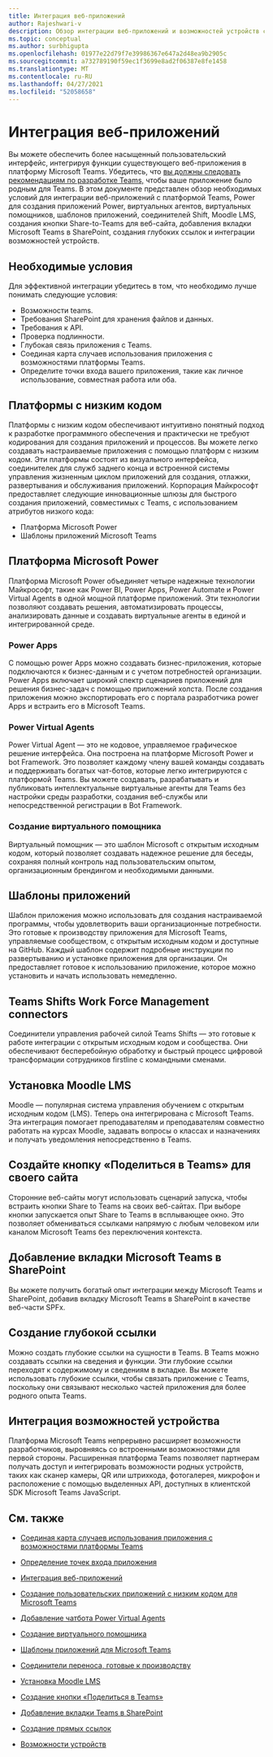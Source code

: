 ```yaml
---
title: Интеграция веб-приложений
author: Rajeshwari-v
description: Обзор интеграции веб-приложений и возможностей устройств с приложением Microsoft Teams.
ms.topic: conceptual
ms.author: surbhigupta
ms.openlocfilehash: 01977e22d79f7e39986367e647a2d48ea9b2905c
ms.sourcegitcommit: a732789190f59ec1f3699e8ad2f06387e8fe1458
ms.translationtype: MT
ms.contentlocale: ru-RU
ms.lasthandoff: 04/27/2021
ms.locfileid: "52058658"
---
```

# <a name="integrate-web-apps"></a>Интеграция веб-приложений

Вы можете обеспечить более насыщенный пользовательский интерфейс, интегрируя функции существующего веб-приложения в платформу Microsoft Teams. Убедитесь, что [вы должны следовать рекомендациям по разработке Teams,](~/concepts/design/understand-use-cases.md) чтобы ваше приложение было родным для Teams.
В этом документе представлен обзор необходимых условий для интеграции веб-приложений с платформой Teams, Power для создания приложений Power, виртуальных агентов, виртуальных помощников, шаблонов приложений, соединителей Shift, Moodle LMS, создания кнопки Share-to-Teams для веб-сайта, добавления вкладки Microsoft Teams в SharePoint, создания глубоких ссылок и интеграции возможностей устройств.

## <a name="prerequisites"></a>Необходимые условия   

Для эффективной интеграции убедитесь в том, что необходимо лучше понимать следующие условия:
* Возможности teams. 
* Требования SharePoint для хранения файлов и данных.
* Требования к API.
* Проверка подлинности.
* Глубокая связь приложения с Teams.
* Соединая карта случаев использования приложения с возможностями платформы Teams.
* Определите точки входа вашего приложения, такие как личное использование, совместная работа или оба.

## <a name="low-code-platforms"></a>Платформы с низким кодом

Платформы с низким кодом обеспечивают интуитивно понятный подход к разработке программного обеспечения и практически не требуют кодирования для создания приложений и процессов. Вы можете легко создавать настраиваемые приложения с помощью платформ с низким кодом. Эти платформы состоят из визуального интерфейса, соединителек для служб заднего конца и встроенной системы управления жизненным циклом приложений для создания, отлажки, развертывания и обслуживания приложений. Корпорация Майкрософт предоставляет следующие инновационные шлюзы для быстрого создания приложений, совместимых с Teams, с использованием атрибутов низкого кода:
* Платформа Microsoft Power
* Шаблоны приложений Microsoft Teams

## <a name="microsoft-power-platform"></a>Платформа Microsoft Power

Платформа Microsoft Power объединяет четыре надежные технологии Майкрософт, такие как Power BI, Power Apps, Power Automate и Power Virtual Agents в одной мощной платформе приложений. Эти технологии позволяют создавать решения, автоматизировать процессы, анализировать данные и создавать виртуальные агенты в единой и интегрированной среде.

### <a name="power-apps"></a>Power Apps

С помощью power Apps можно создавать бизнес-приложения, которые подключаются к бизнес-данным и с учетом потребностей организации. Power Apps включает широкий спектр сценариев приложений для решения бизнес-задач с помощью приложений холста. После создания приложения можно экспортировать его с портала разработчика power Apps и встраить его в Microsoft Teams.

### <a name="power-virtual-agents"></a>Power Virtual Agents

Power Virtual Agent — это не кодовое, управляемое графическое решение интерфейса. Она построена на платформе Microsoft Power и bot Framework. Это позволяет каждому члену вашей команды создавать и поддерживать богатых чат-ботов, которые легко интегрируются с платформой Teams. Вы можете создавать, разрабатывать и публиковать интеллектуальные виртуальные агенты для Teams без настройки среды разработки, создания веб-службы или непосредственной регистрации в Bot Framework.

### <a name="create-virtual-assistant"></a>Создание виртуального помощника

Виртуальный помощник — это шаблон Microsoft с открытым исходным кодом, который позволяет создавать надежное решение для беседы, сохраняя полный контроль над пользовательским опытом, организационным брендингом и необходимыми данными. 

## <a name="app-templates"></a>Шаблоны приложений

Шаблон приложения можно использовать для создания настраиваемой программы, чтобы удовлетворить ваши организационные потребности. Это готовые к производству приложения для Microsoft Teams, управляемые сообществом, с открытым исходным кодом и доступные на GitHub. Каждый шаблон содержит подробные инструкции по развертыванию и установке приложения для организации. Он предоставляет готовое к использованию приложение, которое можно установить и начать использовать немедленно. 

## <a name="teams-shifts-work-force-management-connectors"></a>Teams Shifts Work Force Management connectors

Соединители управления рабочей силой Teams Shifts — это готовые к работе интеграции с открытым исходным кодом и сообщества. Они обеспечивают бесперебойную обработку и быстрый процесс цифровой трансформации сотрудников firstline с командными сменами.

## <a name="install-moodle-lms"></a>Установка Moodle LMS

Moodle — популярная система управления обучением с открытым исходным кодом (LMS). Теперь она интегрирована с Microsoft Teams. Эта интеграция помогает преподавателям и преподавателям совместно работать на курсах Moodle, задавать вопросы о классах и назначениях и получать уведомления непосредственно в Teams.

## <a name="create-a-share-to-teams-button-for-your-website"></a>Создайте кнопку «Поделиться в Teams» для своего сайта

Сторонние веб-сайты могут использовать сценарий запуска, чтобы встраить кнопки Share to Teams на своих веб-сайтах. При выборе кнопки запускается опыт Share to Teams в всплывающее окно. Это позволяет обмениваться ссылками напрямую с любым человеком или каналом Microsoft Teams без переключения контекста.

## <a name="add-a-microsoft-teams-tab-in-sharepoint"></a>Добавление вкладки Microsoft Teams в SharePoint

Вы можете получить богатый опыт интеграции между Microsoft Teams и SharePoint, добавив вкладку Microsoft Teams в SharePoint в качестве веб-части SPFx. 

## <a name="create-deep-link"></a>Создание глубокой ссылки

Можно создать глубокие ссылки на сущности в Teams. В Teams можно создавать ссылки на сведения и функции. Эти глубокие ссылки переходят к содержимому и сведениям в вкладке. Вы можете использовать глубокие ссылки, чтобы связать приложение с Teams, поскольку они связывают несколько частей приложения для более родного опыта Teams.

## <a name="integrate-device-capabilities"></a>Интеграция возможностей устройства

Платформа Microsoft Teams непрерывно расширяет возможности разработчиков, выровняясь со встроенными возможностями для первой стороны. Расширенная платформа Teams позволяет партнерам получать доступ и интегрировать возможности родных устройств, таких как сканер камеры, QR или штрихкода, фотогалерея, микрофон и расположение с помощью выделенных API, доступных в клиентской SDK Microsoft Teams JavaScript. 

## <a name="see-also"></a>См. также

- [Соединая карта случаев использования приложения с возможностями платформы Teams](~/concepts/design/map-use-cases.md)

- [Определение точек входа приложения](~/concepts/extensibility-points.md)

- [Интеграция веб-приложений](~/samples/integrating-web-apps.md)

- [Создание пользовательских приложений с низким кодом для Microsoft Teams](~/samples/teams-low-code-solutions.md)

- [Добавление чатбота Power Virtual Agents](~/bots/how-to/add-power-virtual-agents-bot-to-teams.md)

- [Создание виртуального помощника](~/samples/virtual-assistant.md)

- [Шаблоны приложений для Microsoft Teams](~/samples/app-templates.md)

- [Соединители переноса, готовые к производству](~/samples/shifts-wfm-connectors.md)

- [Установка Moodle LMS](~/resources/moodleinstructions.md)

- [Создание кнопки «Поделиться в Teams»](~/concepts/build-and-test/share-to-teams.md)

- [Добавление вкладки Teams в SharePoint](~/tabs/how-to/tabs-in-sharepoint.md)

- [Создание прямых ссылок](~/concepts/build-and-test/deep-links.md)

- [Возможности устройств](~/concepts/device-capabilities/device-capabilities-overview.md)
